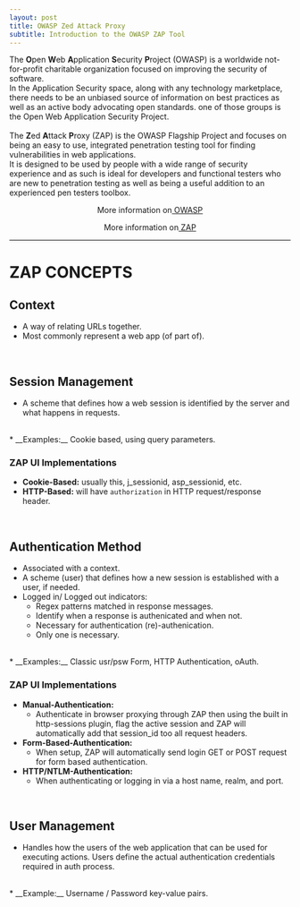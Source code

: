 ```yaml
---
layout: post
title: OWASP Zed Attack Proxy
subtitle: Introduction to the OWASP ZAP Tool
---
```


<div style="border-bottom:1px solid black">

The <strong>O</strong>pen <strong>W</strong>eb <strong>A</strong>pplication <strong>S</strong>ecurity <strong>P</strong>roject (OWASP) is a worldwide not-for-profit charitable organization focused on improving the security of software.
<br> 
In the Application Security space, along with any technology marketplace, there needs to be an unbiased source of information on best practices as well as an active body advocating open standards. one of those groups is the Open Web Application Security Project.<br>
<br>
The <strong>Z</strong>ed <strong>A</strong>ttack <strong>P</strong>roxy (ZAP) is the OWASP Flagship Project and focuses on being an easy to use, integrated penetration testing tool for finding vulnerabilities in web applications.
<br>
It is designed to be used by people with a wide range of security experience and as such is ideal for developers and functional testers who are new to penetration testing as well as being a useful addition to an experienced pen testers toolbox.

 <p style="text-align:center"> More information on<a href="https://www.owasp.org/index.php/Main_Page"> OWASP</a></p>
 <p style="text-align:center"> More information on<a href="https://www.owasp.org/index.php/OWASP_Zed_Attack_Proxy_Project"> ZAP</a></p>

</div>


# ZAP CONCEPTS


## Context
* A way of relating URLs together.
* Most commonly represent a web app (of part of).
<br>

## Session Management
* A scheme that defines how a web session is identified by the server and what happens in requests.
<br>
* __Examples:__ Cookie based, using query parameters.
<br>

### ZAP UI Implementations 
* __Cookie-Based:__ usually this, j_sessionid, asp_sessionid, etc.
* __HTTP-Based:__ will have `authorization` in HTTP request/response header.
<br>

## Authentication Method
* Associated with a context.
* A scheme (user) that defines how a new session is established with a user, if needed.
* Logged in/ Logged out indicators:
	- Regex patterns matched in response messages.
	- Identify when a response is authenicated and when not.
	- Necessary for authentication (re)-authenication.
	- Only one is necessary.
<br>
* __Examples:__ Classic usr/psw Form, HTTP Authentication, oAuth.
<br>

### ZAP UI Implementations
* __Manual-Authentication:__
	- Authenticate in browser proxying through ZAP then using the built in http-sessions plugin, flag the active session and ZAP will automatically add that session_id too all request headers.
* __Form-Based-Authentication:__
	- When setup, ZAP will automatically send login GET or POST request for form based authentication.
* __HTTP/NTLM-Authentication:__
	- When authenticating or logging in via a host name, realm, and port.
<br>

## User Management
* Handles how the users of the web application that can be used for executing actions.
Users define the actual authentication credentials required in auth process.
<br>
* __Example:__ Username / Password key-value pairs.
<br>
<br>







